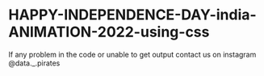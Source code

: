 # HAPPY-INDEPENDENCE-DAY-india-ANIMATION-2022-using-css
If any problem in the code or unable to get output contact us on instagram @data._.pirates
